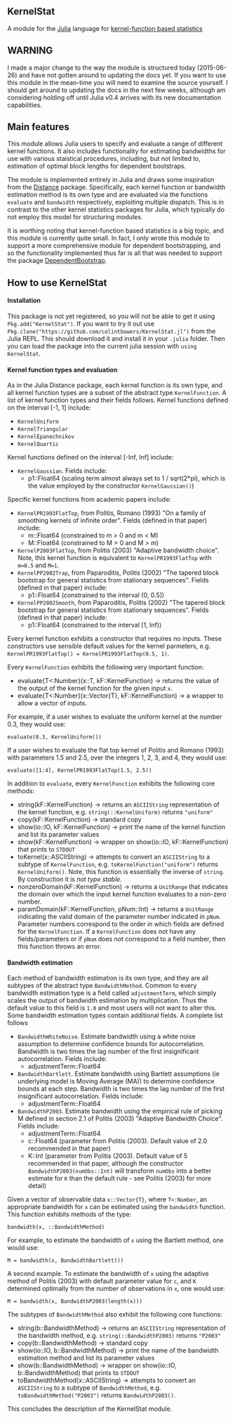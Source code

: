 ## KernelStat

A module for the [Julia](http://julialang.org/) language for [kernel-function based statistics](http://en.wikipedia.org/wiki/Kernel_%28statistics%29)


## WARNING

I made a major change to the way the module is structured today (2015-06-26) and have not gotten around to updating the docs yet. If you want to use this module in the mean-time you will need to examine the source yourself. I should get around to updating the docs in the next few weeks, although am considering holding off until Julia v0.4 arrives with its new documentation capabilities.

## Main features

This module allows Julia users to specify and evaluate a range of different kernel functions. It also includes functionality for estimating bandwidths for use with various staistical procedures, including, but not limited to, estimation of optimal block lengths for dependent bootstraps.


The module is implemented entirely in Julia and draws some inspiration from the [Distance](https://github.com/JuliaStats/Distance.jl) package. Specifically, each kernel function or bandwidth estimation method is its own type and are evaluated via the functions `evaluate` and `bandwidth` respectively, exploiting multiple dispatch. This is in contrast to the other kernel statistics packages for Julia, which typically do not employ this model for structuring modules.

It is worthing noting that kernel-function based statistics is a big topic, and this module is currently quite small. In fact, I only wrote this module to support a more comprehensive module for dependent bootstrapping, and so the functionality implemented thus far is all that was needed to support the package [DependentBootstrap](https://github.com/colintbowers/DependentBootstrap.jl).


## How to use KernelStat

#### Installation

This package is not yet registered, so you will not be able to get it using `Pkg.add("KernelStat")`. If you want to try it out use `Pkg.clone("https://github.com/colintbowers/KernelStat.jl")` from the Julia REPL. This should download it and install it in your `.julia` folder. Then you can load the package into the current julia session with `using KernelStat`.


#### Kernel function types and evaluation

As in the Julia Distance package, each kernel function is its own type, and all kernel function types are a subset of the abstract type `KernelFunction`. A list of kernel function types and their fields follows. Kernel functions defined on the interval [-1, 1] include:

* `KernelUniform`
* `KernelTriangular`
* `KernelEpanechnikov`
* `KernelQuartic`

Kernel functions defined on the interval [-Inf, Inf] include:

* `KernelGaussian`. Fields include:
  * p1::Float64 (scaling term almost always set to 1 / sqrt(2*pi), which is the value employed by the constructor `KernelGaussian()`)

Specific kernel functions from academic papers include:

* `KernelPR1993FlatTop`, from Politis, Romano (1993) "On a family of smoothing kernels of infinite order". Fields (defined in that paper) include:
  * m::Float64 (constrained to m > 0 and m < M)
  * M::Float64 (constrained to M > 0 and M > m)
* `KernelP2003FlatTop`, from Politis (2003) "Adaptive bandwidth choice". Note, this kernel function is equivalent to `KernelPR1993FlatTop` with `m=0.5` and `M=1`.
* `KernelPP2002Trap`, from Paparoditis, Politis (2002) "The tapered block bootstrap for general statistics from stationary sequences". Fields (defined in that paper) include:
  * p1::Float64 (constrained to the interval (0, 0.5])
* `KernelPP2002Smooth`, from Paparoditis, Politis (2002) "The tapered block bootstrap for general statistics from stationary sequences". Fields (defined in that paper) include:
  * p1::Float64 (constrained to the interval [1, Inf))

Every kernel function exhibits a constructor that requires no inputs. These constructors use sensible default values for the kernel parmeters, e.g. `KernelPR1993FlatTop() = KernelPR1993FlatTop(0.5, 1)`.

Every `KernelFunction` exhibits the following very important function:

* evaluate{T<:Number}(x::T, kF::KernelFunction) -> returns the value of the output of the kernel function for the given input `x`.
* evaluate{T<:Number}(x::Vector{T}, kF::KernelFunction) -> a wrapper to allow a vector of inputs.

For example, if a user wishes to evaluate the uniform kernel at the number 0.3, they would use:

    evaluate(0.3, KernelUniform())

If a user wishes to evaluate the flat top kernel of Politis and Romano (1993) with parameters 1.5 and 2.5, over the integers 1, 2, 3, and 4, they would use:

    evaluate([1:4], KernelPR1993FlatTop(1.5, 2.5))

In addition to `evaluate`, every `KernelFunction` exhibits the following core methods:

* string(kF::KernelFunction) -> returns an `ASCIIString` representation of the kernel function, e.g. `string(::KernelUniform)` returns `"uniform"`
* copy(kF::KernelFunction) -> standard copy
* show(io::IO, kF::KernelFunction) -> print the name of the kernel function and list its parameter values
* show(kF::KernelFunction) -> wrapper on show(io::IO, kF::KernelFunction) that prints to `STDOUT`
* toKernel(x::ASCIIString) -> attempts to convert an `ASCIIString` to a subtype of `KernelFunction`, e.g. `toKernelFunction("uniform")` returns `KernelUniform()`. Note, this function is essentially the inverse of `string`. By construction it is *not type stable*.
* nonzeroDomain(kF::KernelFunction) -> returns a `UnitRange` that indicates the domain over which the input kernel function evaluates to a non-zero number.
* paramDomain(kF::KernelFunction, pNum::Int) -> returns a `UnitRange` indicating the valid domain of the parameter number indicated in `pNum`. Parameter numbers correspond to the order in which fields are defined for the `KernelFunction`. If a `KernelFunction` does not have any fields/parameters or if `pNum` does not correspond to a field number, then this function throws an error.


#### Bandwidth estimation

Each method of bandwidth estimation is its own type, and they are all subtypes of the abstract type `BandwidthMethod`. Common to every bandwidth estimation type is a field called `adjustmentTerm`, which simply scales the output of bandwidth estimation by multiplication. Thus the default value to this field is `1.0` and most users will not want to alter this. Some bandwidth estimation types contain additional fields. A complete list follows

* `BandwidthWhiteNoise`. Estimate bandwidth using a white noise assumption to determine confidence bounds for autocorrelation. Bandwidth is two times the lag number of the first insignificant autocorrelation. Fields include:
  * adjustmentTerm::Float64
* `BandwidthBartlett`. Estimate bandwidth using Bartlett assumptions (ie underlying model is Moving Average (MA)) to determine confidence bounds at each step. Bandwidth is two times the lag number of the first insignificant autocorrelation. Fields include:
  * adjustmentTerm::Float64
* `BandwidthP2003`. Estimate bandwidth using the empirical rule of picking M defined in section 2.1 of Politis (2003) "Adaptive Bandwidth Choice". Fields include:
  * adjustmentTerm::Float64
  * c::Float64 (parameter from Politis (2003). Default value of 2.0 recommended in that paper)
  * K::Int (parameter from Politis (2003). Default value of 5 recommended in that paper, although the constructor `BandwidthP2003(numObs::Int)` will transform `numObs` into a better estimate for `K` than the default rule - see Politis (2003) for more detail)

Given a vector of observable data `x::Vector{T}`, where `T<:Number`, an appropriate bandwidth for `x` can be estimated using the `bandwidth` function. This function exhibits methods of the type:

    bandwidth(x, ::BandwidthMethod)

For example, to estimate the bandwidth of `x` using the Bartlett method, one would use:

    M = bandwidth(x, BandwidthBartlett())

A second example. To estimate the bandwidth of `x` using the adaptive method of Politis (2003) with default parameter value for `c`, and `K` determined optimally from the number of observations in `x`, one would use:

    M = bandwidth(x, BandwidthP2003(length(x)))

The subtypes of `BandwidthMethod` also exhibit the following core functions:

* string(b::BandwidthMethod) -> returns an `ASCIIString` representation of the bandwidth method, e.g. `string(::BandwidthP2003)` returns `"P2003"`
* copy(b::BandwidthMethod) -> standard copy
* show(io::IO, b::BandwidthMethod) -> print the name of the bandwidth estimation method and list its parameter values
* show(b::BandwidthMethod) -> wrapper on show(io::IO, b::BandwidthMethod) that prints to `STDOUT`
* toBandwidthMethod(x::ASCIIString) -> attempts to convert an `ASCIIString` to a subtype of `BandwidthMethod`, e.g. `toBandwidthMethod("P2003")` returns `BandwidthP2003()`.

This concludes the description of the KernelStat module.


